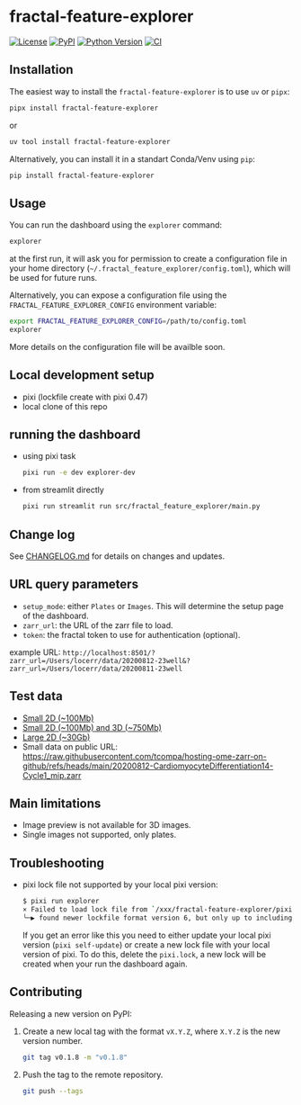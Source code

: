 # fractal-feature-explorer

[![License](https://img.shields.io/pypi/l/fractal-feature-explorer.svg?color=green)](https://github.com/fractal-analytics-platform/fractal-feature-explorer/raw/main/LICENSE)
[![PyPI](https://img.shields.io/pypi/v/fractal-feature-explorer.svg?color=green)](https://pypi.org/project/fractal-feature-explorer)
[![Python Version](https://img.shields.io/pypi/pyversions/fractal-feature-explorer.svg?color=green)](https://python.org)
[![CI](https://github.com/fractal-analytics-platform/fractal-feature-explorer/actions/workflows/ci.yml/badge.svg)](https://github.com/fractal-analytics-platform/fractal-feature-explorer/actions/workflows/ci.yml)

## Installation

The easiest way to install the `fractal-feature-explorer` is to use `uv` or `pipx`:

```bash
pipx install fractal-feature-explorer
```

or

```bash
uv tool install fractal-feature-explorer
```

Alternatively, you can install it in a standart Conda/Venv using `pip`:

```bash
pip install fractal-feature-explorer
```

## Usage

You can run the dashboard using the `explorer` command:

```bash
explorer
```

at the first run, it will ask you for permission to create a configuration file in your home directory (`~/.fractal_feature_explorer/config.toml`), which will be used for future runs.

Alternatively, you can expose a configuration file using the `FRACTAL_FEATURE_EXPLORER_CONFIG` environment variable:

```bash
export FRACTAL_FEATURE_EXPLORER_CONFIG=/path/to/config.toml
explorer
```

More details on the configuration file will be availble soon.

## Local development setup

- pixi (lockfile create with pixi 0.47)
- local clone of this repo

## running the dashboard

- using pixi task

    ```bash
    pixi run -e dev explorer-dev
    ```

- from streamlit directly

    ```bash
    pixi run streamlit run src/fractal_feature_explorer/main.py
    ```

## Change log

See [CHANGELOG.md](CHANGELOG.md) for details on changes and updates.

## URL query parameters

- `setup_mode`: either `Plates` or `Images`. This will determine the setup page of the dashboard.
- `zarr_url`: the URL of the zarr file to load.
- `token`: the fractal token to use for authentication (optional).

example URL: `http://localhost:8501/?zarr_url=/Users/locerr/data/20200812-23well&?zarr_url=/Users/locerr/data/20200811-23well`

## Test data

- [Small 2D (~100Mb)](https://zenodo.org/records/13305316/files/20200812-CardiomyocyteDifferentiation14-Cycle1_mip.zarr.zip?download=1)
- [Small 2D (~100Mb) and 3D (~750Mb)](https://zenodo.org/records/13305316)
- [Large 2D (~30Gb)](https://zenodo.org/records/14826000)
- Small data on public URL: <https://raw.githubusercontent.com/tcompa/hosting-ome-zarr-on-github/refs/heads/main/20200812-CardiomyocyteDifferentiation14-Cycle1_mip.zarr>

## Main limitations

- Image preview is not available for 3D images.
- Single images not supported, only plates.

## Troubleshooting

- pixi lock file not supported by your local pixi version:

    ```bash
    $ pixi run explorer
    × Failed to load lock file from `/xxx/fractal-feature-explorer/pixi.lock`
    ╰─▶ found newer lockfile format version 6, but only up to including version 5 is supported
    ```

    If you get an error like this you need to either update your local pixi version (`pixi self-update`) or create a new lock file with your local version of pixi. To do this, delete the `pixi.lock`, a new lock will be created when your run the dashboard again.

## Contributing

Releasing a new version on PyPI:

1. Create a new local tag with the format `vX.Y.Z`, where `X.Y.Z` is the new version number.

    ```bash
    git tag v0.1.8 -m "v0.1.8"
    ```

2. Push the tag to the remote repository.

    ```bash
    git push --tags
    ```
